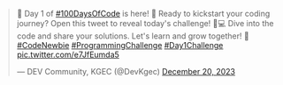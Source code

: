 <blockquote class="twitter-tweet"><p lang="en" dir="ltr">🚀 Day 1 of <a href="https://twitter.com/hashtag/100DaysOfCode?src=hash&amp;ref_src=twsrc%5Etfw">#100DaysOfCode</a> is here! 🌟 Ready to kickstart your coding journey? Open this tweet to reveal today&#39;s challenge! 🤔💻 Dive into the code and share your solutions. Let&#39;s learn and grow together! 🚀 <a href="https://twitter.com/hashtag/CodeNewbie?src=hash&amp;ref_src=twsrc%5Etfw">#CodeNewbie</a> <a href="https://twitter.com/hashtag/ProgrammingChallenge?src=hash&amp;ref_src=twsrc%5Etfw">#ProgrammingChallenge</a> <a href="https://twitter.com/hashtag/Day1Challenge?src=hash&amp;ref_src=twsrc%5Etfw">#Day1Challenge</a> <a href="https://t.co/e7JfEumda5">pic.twitter.com/e7JfEumda5</a></p>&mdash; DEV Community, KGEC (@DevKgec) <a href="https://twitter.com/DevKgec/status/1737365753257435330?ref_src=twsrc%5Etfw">December 20, 2023</a></blockquote> <script async src="https://platform.twitter.com/widgets.js" charset="utf-8"></script>
